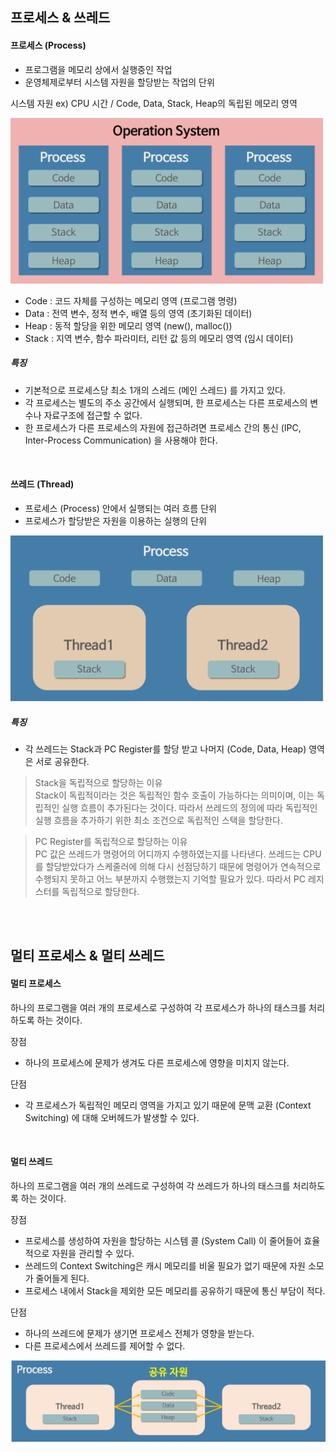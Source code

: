 ## 프로세스 & 쓰레드
#### 프로세스 (Process)
- 프로그램을 메모리 상에서 실행중인 작업
- 운영체제로부터 시스템 자원을 할당받는 작업의 단위

시스템 자원 ex) CPU 시간 / Code, Data, Stack,  Heap의 독립된 메모리 영역  

<img src="../img/process.png" width="500">

- Code : 코드 자체를 구성하는 메모리 영역 (프로그램 명령)
- Data : 전역 변수, 정적 변수, 배열 등의 영역 (초기화된 데이터)
- Heap : 동적 할당을 위한 메모리 영역 (new(), malloc())
- Stack : 지역 변수, 함수 파라미터, 리턴 값 등의 메모리 영역 (임시 데이터)

##### 특징
- 기본적으로 프로세스당 최소 1개의 스레드 (메인 스레드) 를 가지고 있다.
- 각 프로세스는 별도의 주소 공간에서 실행되며, 한 프로세스는 다른 프로세스의 변수나 자료구조에 접근할 수 없다.
- 한 프로세스가 다른 프로세스의 자원에 접근하려면 프로세스 간의 통신 (IPC, Inter-Process Communication) 을 사용해야 한다.

<br />

#### 쓰레드 (Thread)
- 프로세스 (Process) 안에서 실행되는 여러 흐름 단위
- 프로세스가 할당받은 자원을 이용하는 실행의 단위
  
<img src="../img/thread.png" width="500">

##### 특징
- 각 쓰레드는 Stack과 PC Register를 할당 받고 나머지 (Code, Data, Heap) 영역은 서로 공유한다.
> Stack을 독립적으로 할당하는 이유  
Stack이 독립적이라는 것은 독립적인 함수 호출이 가능하다는 의미이며, 이는 독립적인 실행 흐름이 추가된다는 것이다. 따라서 쓰레드의 정의에 따라 독립적인 실행 흐름을 추가하기 위한 최소 조건으로 독립적인 스택을 할당한다.

> PC Register를 독립적으로 할당하는 이유  
PC 값은 쓰레드가 명령어의 어디까지 수행하였는지를 나타낸다. 쓰레드는 CPU를 할당받았다가 스케줄러에 의해 다시 선점당하기 때문에 명령어가 연속적으로 수행되지 못하고 어느 부분까지 수행했는지 기억할 필요가 있다. 따라서 PC 레지스터를 독립적으로 할당한다.
  
<br />
<br />
  
## 멀티 프로세스 & 멀티 쓰레드
#### 멀티 프로세스
하나의 프로그램을 여러 개의 프로세스로 구성하여 각 프로세스가 하나의 태스크를 처리하도록 하는 것이다.

장점
- 하나의 프로세스에 문제가 생겨도 다른 프로세스에 영향을 미치지 않는다.
  
단점
- 각 프로세스가 독립적인 메모리 영역을 가지고 있기 때문에 문맥 교환 (Context Switching) 에 대해 오버헤드가 발생할 수 있다.

<br />

#### 멀티 쓰레드
하나의 프로그램을 여러 개의 쓰레드로 구성하여 각 쓰레드가 하나의 태스크를 처리하도록 하는 것이다.

장점
- 프로세스를 생성하여 자원을 할당하는 시스템 콜 (System Call) 이 줄어들어 효율적으로 자원을 관리할 수 있다.
- 쓰레드의 Context Switching은 캐시 메모리를 비울 필요가 없기 때문에 자원 소모가 줄어들게 된다.
- 프로세스 내에서 Stack을 제외한 모든 메모리를 공유하기 때문에 통신 부담이 적다.
  
단점
- 하나의 쓰레드에 문제가 생기면 프로세스 전체가 영향을 받는다.
- 다른 프로세스에서 쓰레드를 제어할 수 없다.

<img src="../img/multi-thread.png" width="800">